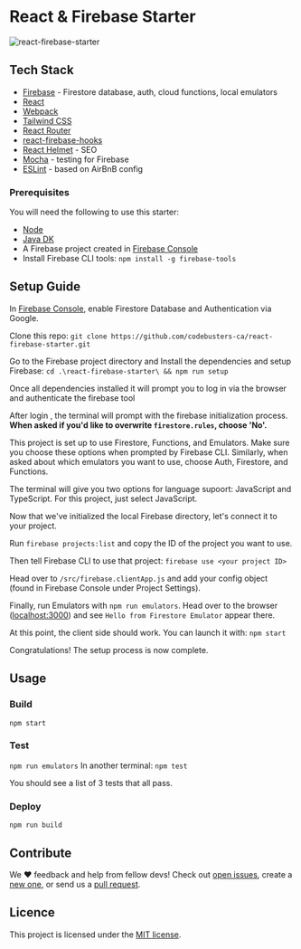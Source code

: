 # React & Firebase Starter

![react-firebase-starter](https://user-images.githubusercontent.com/68360696/129435412-11320287-3afd-4e9d-8595-7194bc358c47.png)

## Tech Stack

- [Firebase](https://firebase.google.com/) - Firestore database, auth, cloud functions, local emulators
- [React](https://reactjs.org/)
- [Webpack](https://webpack.js.org/)
- [Tailwind CSS](https://tailwindcss.com/)
- [React Router](https://reactrouter.com/web)
- [react-firebase-hooks](https://github.com/CSFrequency/react-firebase-hooks/)
- [React Helmet](https://www.npmjs.com/package/react-helmet) - SEO
- [Mocha](https://mochajs.org/) - testing for Firebase
- [ESLint](https://eslint.org/) - based on AirBnB config

### Prerequisites

You will need the following to use this starter:

- [Node](https://nodejs.org/en/)
- [Java DK](https://docs.oracle.com/en/java/javase/16/install/overview-jdk-installation.html#GUID-8677A77F-231A-40F7-98B9-1FD0B48C346A)
- A Firebase project created in [Firebase Console](https://console.firebase.google.com)
- Install Firebase CLI tools: `npm install -g firebase-tools`

## Setup Guide

In [Firebase Console](https://console.firebase.google.com), enable Firestore Database and Authentication via Google.

Clone this repo:
`git clone https://github.com/codebusters-ca/react-firebase-starter.git`

Go to the Firebase project directory and Install the dependencies and setup Firebase:
`cd .\react-firebase-starter\ && npm run setup`

Once all dependencies installed it will prompt you to log in via the browser and authenticate the firebase tool

After login , the terminal will prompt with the firebase initialization process.
**When asked if you'd like to overwrite `firestore.rules`, choose 'No'.**

This project is set up to use Firestore, Functions, and Emulators. Make sure you choose these options when prompted by Firebase CLI. Similarly, when asked about which emulators you want to use, choose Auth, Firestore, and Functions.

The terminal will give you two options for language supoort: JavaScript and TypeScript. For this project, just select JavaScript.

Now that we've initialized the local Firebase directory, let's connect it to your project.

Run `firebase projects:list` and copy the ID of the project you want to use.

Then tell Firebase CLI to use that project:
`firebase use <your project ID>`

Head over to `/src/firebase.clientApp.js` and add your config object (found in Firebase Console under Project Settings).

Finally, run Emulators with `npm run emulators`. Head over to the browser ([localhost:3000](http://localhost:3000/)) and see `Hello from Firestore Emulator` appear there.

At this point, the client side should work. You can launch it with:
`npm start`

Congratulations! The setup process is now complete.

## Usage

### Build

`npm start`

### Test

`npm run emulators`
In another terminal: `npm test`

You should see a list of 3 tests that all pass.

### Deploy

`npm run build`

## Contribute

We ❤️ feedback and help from fellow devs! Check out [open issues](https://github.com/codebusters-ca/react-firebase-starter/issues), create a [new one](https://github.com/codebusters-ca/react-firebase-starter/issues/new?labels=bug), or send us a [pull request](https://github.com/codebusters-ca/react-firebase-starter/compare).

## Licence

This project is licensed under the [MIT license](https://github.com/codebusters-ca/react-firebase-starter/blob/main/LICENSE).

